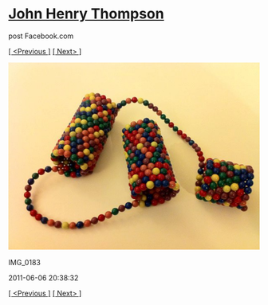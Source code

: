 # [John Henry Thompson](../README.md)
post Facebook.com

[[ <Previous ]](2011-06-08-5.md) [[ Next> ]](2011-06-06-2.md)

[![](../media/2011-06-06/Magnetic-Balls-IMG_0183.jpg)](../README.md)

IMG_0183

2011-06-06 20:38:32

[[ <Previous ]](2011-06-08-5.md) [[ Next> ]](2011-06-06-2.md)